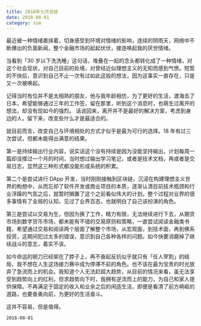 ```yaml
---
title: 2018年七月总结
date: 2018-08-01
category: sum
---
```


最近被一种情绪裹挟着，切身感受到环境对情绪的影响，连续的阴雨天，网络中不断爆出的负面新闻，整个金融市场的起起伏伏，接连唤起我的厌世情绪。

当看到「30 岁以下洗洗睡」这句话，堆叠在一起的念头都转化成了一种情绪，对这个社会现状，对自己目前的处境，对曾经近似理想主义的无知而感到气愤。短暂的不快后，意识到自己不止一次有过如此这般的想法，因为这事实一直存在，只是又一次被唤起。



记得当时有位并不是太相熟的朋友，他与我年龄相仿，为了更好的生活，渡海去了日本，希望能够通过三年的工作签，留在那里，听到这个消息时，也萌生过离开的想法，却没有现如今的强烈。 话说回来，离开并不是最好的解决方案，考虑到身边的人，留下来，改变些什么才是最适合的。



就目前而言，改变自己与环境相处的方式才似乎是最为可行的选择。18 年有过三次尝试，但都未能得出满意的结果。

第一是持续输出行业内容，说实话这个没有持续是因为没能坚持输出，计划每周一篇却没撑过一个月的时间，当时想过输出学习笔记，或者是技术文档，再或者是交易日志，显然这三种形式都没能形成系统的积累。



第二个是尝试进行 DApp 开发，当时刚刚接触到区块链，沉浸在构建理想主义世界的构想中，从而忘却了软件开发或商业项目的本质，逐渐认清目前技术瓶颈和行业浮躁的气氛之后，就暂时搁置了这个之前看似伟大的计划。整个过程对业界的很多事情有了全局的认知，见过了业界百态，也就明白了自己该扮演的角色。



第三是尝试以交易为生，但因为换了工作，精力有限，无法继续进行下去，从期货市场到数字货币市场，都未能有不错的交易原则和策略，一直尝试阅读金融类书籍，希望通过交易和阅读两个层面了解整个市场，从宏观面，到技术面，再到佛系投资，这期间犯过太多的错误，意识到自己各种各样的问题。如今快要消磨掉了继续战斗的意志，着实不该。



如今命运的铡刀已经架在了脖子上，再不奋起反抗似乎就只有「任人宰割」的结局，我不想在人生这场接力赛中成为停滞不前的角色。也不该在最为宝贵的时光放弃了急流而上的机会。我知道个人无法赶超大趋势，从目前的情况来看，虽无法享受到趋势向上的红利，但求趋势向下时，我拥有逆流而上的能力，为自己和家人提供保障。不再满足于固定的收入和业余之后的闲适生活，即便是看清了前方崎岖的道路，也要奋勇向前，为更好的生活奋斗。



这并不容易，但是值得。



`2018-08-01`











